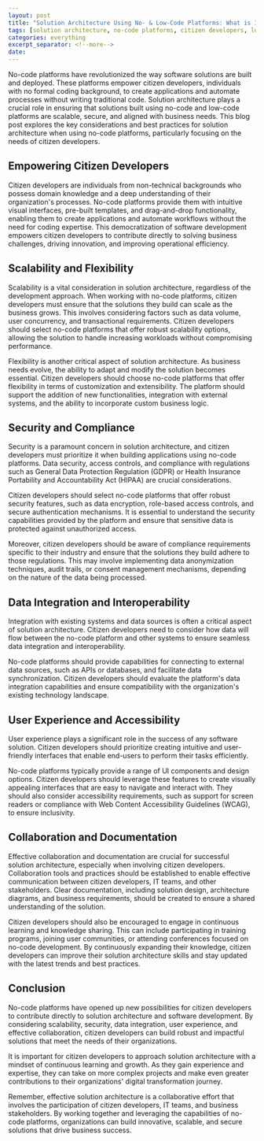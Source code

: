 ```yaml
---
layout: post
title: "Solution Architecture Using No- & Low-Code Platforms: What is Important for Citizen Developers"
tags: [solution architecture, no-code platforms, citizen developers, low-code development, scalability, security, data integration, user experience]
categories: everything
excerpt_separator: <!--more-->
date:
---
```

No-code platforms have revolutionized the way software solutions are built and deployed. These platforms empower citizen developers, individuals with no formal coding background, to create applications and automate processes without writing traditional code. Solution architecture plays a crucial role in ensuring that solutions built using no-code and low-code platforms are scalable, secure, and aligned with business needs. This blog post explores the key considerations and best practices for solution architecture when using no-code platforms, particularly focusing on the needs of citizen developers.

## Empowering Citizen Developers

Citizen developers are individuals from non-technical backgrounds who possess domain knowledge and a deep understanding of their organization's processes. No-code platforms provide them with intuitive visual interfaces, pre-built templates, and drag-and-drop functionality, enabling them to create applications and automate workflows without the need for coding expertise. This democratization of software development empowers citizen developers to contribute directly to solving business challenges, driving innovation, and improving operational efficiency.

## Scalability and Flexibility

Scalability is a vital consideration in solution architecture, regardless of the development approach. When working with no-code platforms, citizen developers must ensure that the solutions they build can scale as the business grows. This involves considering factors such as data volume, user concurrency, and transactional requirements. Citizen developers should select no-code platforms that offer robust scalability options, allowing the solution to handle increasing workloads without compromising performance.

Flexibility is another critical aspect of solution architecture. As business needs evolve, the ability to adapt and modify the solution becomes essential. Citizen developers should choose no-code platforms that offer flexibility in terms of customization and extensibility. The platform should support the addition of new functionalities, integration with external systems, and the ability to incorporate custom business logic.

## Security and Compliance

Security is a paramount concern in solution architecture, and citizen developers must prioritize it when building applications using no-code platforms. Data security, access controls, and compliance with regulations such as General Data Protection Regulation (GDPR) or Health Insurance Portability and Accountability Act (HIPAA) are crucial considerations.

Citizen developers should select no-code platforms that offer robust security features, such as data encryption, role-based access controls, and secure authentication mechanisms. It is essential to understand the security capabilities provided by the platform and ensure that sensitive data is protected against unauthorized access.

Moreover, citizen developers should be aware of compliance requirements specific to their industry and ensure that the solutions they build adhere to those regulations. This may involve implementing data anonymization techniques, audit trails, or consent management mechanisms, depending on the nature of the data being processed.

## Data Integration and Interoperability

Integration with existing systems and data sources is often a critical aspect of solution architecture. Citizen developers need to consider how data will flow between the no-code platform and other systems to ensure seamless data integration and interoperability.

No-code platforms should provide capabilities for connecting to external data sources, such as APIs or databases, and facilitate data synchronization. Citizen developers should evaluate the platform's data integration capabilities and ensure compatibility with the organization's existing technology landscape.

## User Experience and Accessibility

User experience plays a significant role in the success of any software solution. Citizen developers should prioritize creating intuitive and user-friendly interfaces that enable end-users to perform their tasks efficiently.

No-code platforms typically provide a range of UI components and design options. Citizen developers should leverage these features to create visually appealing interfaces that are easy to navigate and interact with. They should also consider accessibility requirements, such as support for screen readers or compliance with Web Content Accessibility Guidelines (WCAG), to ensure inclusivity.

## Collaboration and Documentation

Effective collaboration and documentation are crucial for successful solution architecture, especially when involving citizen developers. Collaboration tools and practices should be established to enable effective communication between citizen developers, IT teams, and other stakeholders. Clear documentation, including solution design, architecture diagrams, and business requirements, should be created to ensure a shared understanding of the solution.

Citizen developers should also be encouraged to engage in continuous learning and knowledge sharing. This can include participating in training programs, joining user communities, or attending conferences focused on no-code development. By continuously expanding their knowledge, citizen developers can improve their solution architecture skills and stay updated with the latest trends and best practices.

## Conclusion

No-code platforms have opened up new possibilities for citizen developers to contribute directly to solution architecture and software development. By considering scalability, security, data integration, user experience, and effective collaboration, citizen developers can build robust and impactful solutions that meet the needs of their organizations.

It is important for citizen developers to approach solution architecture with a mindset of continuous learning and growth. As they gain experience and expertise, they can take on more complex projects and make even greater contributions to their organizations' digital transformation journey.

Remember, effective solution architecture is a collaborative effort that involves the participation of citizen developers, IT teams, and business stakeholders. By working together and leveraging the capabilities of no-code platforms, organizations can build innovative, scalable, and secure solutions that drive business success.
